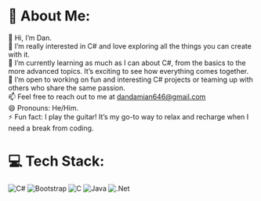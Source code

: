 # 💫 About Me:
👋 Hi, I’m Dan.<br>👀 I’m really interested in C# and love exploring all the things you can create with it.<br>🌱 I’m currently learning as much as I can about C#, from the basics to the more advanced topics. It’s exciting to see how everything comes together.<br>💞️ I’m open to working on fun and interesting C# projects or teaming up with others who share the same passion.<br>📫 Feel free to reach out to me at dandamian646@gmail.com<br>😄 Pronouns: He/Him.<br>⚡ Fun fact: I play the guitar! It’s my go-to way to relax and recharge when I need a break from coding.


# 💻 Tech Stack:
![C#](https://img.shields.io/badge/c%23-%23239120.svg?style=for-the-badge&logo=csharp&logoColor=white) ![Bootstrap](https://img.shields.io/badge/bootstrap-%238511FA.svg?style=for-the-badge&logo=bootstrap&logoColor=white) ![C](https://img.shields.io/badge/c-%2300599C.svg?style=for-the-badge&logo=c&logoColor=white) ![Java](https://img.shields.io/badge/java-%23ED8B00.svg?style=for-the-badge&logo=openjdk&logoColor=white) ![.Net](https://img.shields.io/badge/.NET-5C2D91?style=for-the-badge&logo=.net&logoColor=white)
